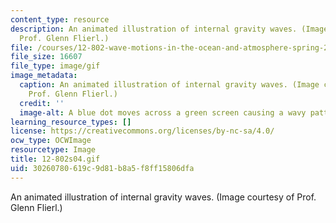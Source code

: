 ```yaml
---
content_type: resource
description: An animated illustration of internal gravity waves. (Image courtesy of
  Prof. Glenn Flierl.)
file: /courses/12-802-wave-motions-in-the-ocean-and-atmosphere-spring-2004/30260780619c9d81b8a5f8ff15806dfa_12-802s04.gif
file_size: 16607
file_type: image/gif
image_metadata:
  caption: An animated illustration of internal gravity waves. (Image courtesy of
    Prof. Glenn Flierl.)
  credit: ''
  image-alt: A blue dot moves across a green screen causing a wavy pattern.
learning_resource_types: []
license: https://creativecommons.org/licenses/by-nc-sa/4.0/
ocw_type: OCWImage
resourcetype: Image
title: 12-802s04.gif
uid: 30260780-619c-9d81-b8a5-f8ff15806dfa
---
```

An animated illustration of internal gravity waves. (Image courtesy of Prof. Glenn Flierl.)